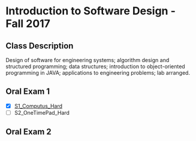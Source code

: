 # Introduction to Software Design - Fall 2017

## Class Description

Design of software for engineering systems; algorithm design and structured programming; data structures; introduction to object-oriented programming in JAVA; applications to engineering problems; lab arranged.

## Oral Exam 1
- [x] [S1_Computus_Hard](https://github.com/Aleyx4/Introduction-to-Software-Design-Fall-2017/tree/master/S1_Computus_Hard)
- [ ] S2_OneTimePad_Hard

## Oral Exam 2
